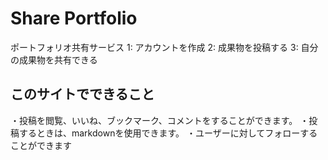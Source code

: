 # Share Portfolio
ポートフォリオ共有サービス
1: アカウントを作成
2: 成果物を投稿する
3: 自分の成果物を共有できる

## このサイトでできること
・投稿を閲覧、いいね、ブックマーク、コメントをすることができます。
・投稿するときは、markdownを使用できます。
・ユーザーに対してフォローすることができます